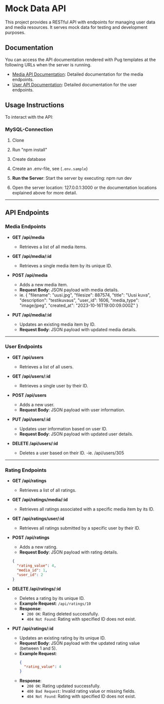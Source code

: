 # Mock Data API

This project provides a RESTful API with endpoints for managing user data and media resources. It serves mock data for testing and development purposes.

## Documentation

You can access the API documentation rendered with Pug templates at the following URLs when the server is running. 

- [Media API Documentation](http://localhost:3000/api/app/media): Detailed documentation for the media endpoints.
- [User API Documentation](http://localhost:3000/api/app/users): Detailed documentation for the user endpoints.

## Usage Instructions

To interact with the API:

### MySQL-Connection
1. Clone
2. Run "npm install"
3. Create database
4. Create an .env-file, see (`.env.sample`)

1. **Run the Server**:
   Start the server by executing:
   npm run dev

2. Open the server location: 127.0.0.1:3000 or the documentation locations explained above for more detail.

---

## API Endpoints

### Media Endpoints

- **GET /api/media**
  - Retrieves a list of all media items.
  

- **GET /api/media/:id**
  - Retrieves a single media item by its unique ID.


- **POST /api/media**
  - Adds a new media item. 
  - **Request Body**: JSON payload with media details.
  - ie.
  {
    "filename": "uusi.jpg",
    "filesize": 887574,
    "title": "Uusi kuva",
    "description": "testikuvaus",
    "user_id": 1606,
    "media_type": "image/jpeg",
    "created_at": "2023-10-16T19:00:09.000Z"
  }


- **PUT /api/media/:id**
  - Updates an existing media item by ID.
  - **Request Body**: JSON payload with updated media details.

---

### User Endpoints

- **GET /api/users**
  - Retrieves a list of all users.


- **GET /api/users/:id**
  - Retrieves a single user by their ID.


- **POST /api/users**
  - Adds a new user.
  - **Request Body**: JSON payload with user information.


- **PUT /api/users/:id**
  - Updates user information based on user ID.
  - **Request Body**: JSON payload with updated user details.


- **DELETE /api/users/:id**
  - Deletes a user based on their ID.
  -ie. /api/users/305

---

### Rating Endpoints

- **GET /api/ratings**  
  - Retrieves a list of all ratings.


- **GET /api/ratings/media/:id**  
  - Retrieves all ratings associated with a specific media item by its ID.


- **GET /api/ratings/user/:id**  
  - Retrieves all ratings submitted by a specific user by their ID.


- **POST /api/ratings**  
  - Adds a new rating.
  - **Request Body**: JSON payload with rating details.
  ```json
  {
    "rating_value": 4,
    "media_id": 1,
    "user_id": 2
  }


- **DELETE /api/ratings/:id**  
  - Deletes a rating by its unique ID.
  - **Example Request**: `/api/ratings/10`
  - **Response**: 
    - `200 OK`: Rating deleted successfully.
    - `404 Not Found`: Rating with specified ID does not exist.


- **PUT /api/ratings/:id**  
  - Updates an existing rating by its unique ID.
  - **Request Body**: JSON payload with the updated rating value (between 1 and 5).
  - **Example Request**:
    ```json
    {
      "rating_value": 4
    }
    ```
  - **Response**: 
    - `200 OK`: Rating updated successfully.
    - `400 Bad Request`: Invalid rating value or missing fields.
    - `404 Not Found`: Rating with specified ID does not exist.


